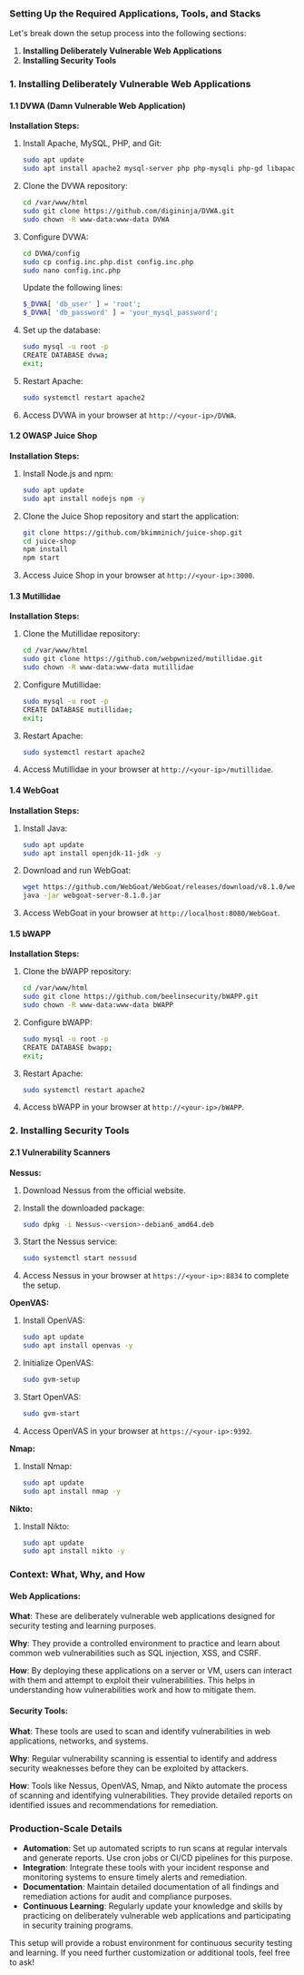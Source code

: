 ### Setting Up the Required Applications, Tools, and Stacks

Let's break down the setup process into the following sections: 

1. **Installing Deliberately Vulnerable Web Applications**
2. **Installing Security Tools**

### 1. Installing Deliberately Vulnerable Web Applications

#### 1.1 DVWA (Damn Vulnerable Web Application)

**Installation Steps:**
1. Install Apache, MySQL, PHP, and Git:
   ```sh
   sudo apt update
   sudo apt install apache2 mysql-server php php-mysqli php-gd libapache2-mod-php git -y
   ```

2. Clone the DVWA repository:
   ```sh
   cd /var/www/html
   sudo git clone https://github.com/digininja/DVWA.git
   sudo chown -R www-data:www-data DVWA
   ```

3. Configure DVWA:
   ```sh
   cd DVWA/config
   sudo cp config.inc.php.dist config.inc.php
   sudo nano config.inc.php
   ```

   Update the following lines:
   ```php
   $_DVWA[ 'db_user' ] = 'root';
   $_DVWA[ 'db_password' ] = 'your_mysql_password';
   ```

4. Set up the database:
   ```sh
   sudo mysql -u root -p
   CREATE DATABASE dvwa;
   exit;
   ```

5. Restart Apache:
   ```sh
   sudo systemctl restart apache2
   ```

6. Access DVWA in your browser at `http://<your-ip>/DVWA`.

#### 1.2 OWASP Juice Shop

**Installation Steps:**
1. Install Node.js and npm:
   ```sh
   sudo apt update
   sudo apt install nodejs npm -y
   ```

2. Clone the Juice Shop repository and start the application:
   ```sh
   git clone https://github.com/bkimminich/juice-shop.git
   cd juice-shop
   npm install
   npm start
   ```

3. Access Juice Shop in your browser at `http://<your-ip>:3000`.

#### 1.3 Mutillidae

**Installation Steps:**
1. Clone the Mutillidae repository:
   ```sh
   cd /var/www/html
   sudo git clone https://github.com/webpwnized/mutillidae.git
   sudo chown -R www-data:www-data mutillidae
   ```

2. Configure Mutillidae:
   ```sh
   sudo mysql -u root -p
   CREATE DATABASE mutillidae;
   exit;
   ```

3. Restart Apache:
   ```sh
   sudo systemctl restart apache2
   ```

4. Access Mutillidae in your browser at `http://<your-ip>/mutillidae`.

#### 1.4 WebGoat

**Installation Steps:**
1. Install Java:
   ```sh
   sudo apt update
   sudo apt install openjdk-11-jdk -y
   ```

2. Download and run WebGoat:
   ```sh
   wget https://github.com/WebGoat/WebGoat/releases/download/v8.1.0/webgoat-server-8.1.0.jar
   java -jar webgoat-server-8.1.0.jar
   ```

3. Access WebGoat in your browser at `http://localhost:8080/WebGoat`.

#### 1.5 bWAPP

**Installation Steps:**
1. Clone the bWAPP repository:
   ```sh
   cd /var/www/html
   sudo git clone https://github.com/beelinsecurity/bWAPP.git
   sudo chown -R www-data:www-data bWAPP
   ```

2. Configure bWAPP:
   ```sh
   sudo mysql -u root -p
   CREATE DATABASE bwapp;
   exit;
   ```

3. Restart Apache:
   ```sh
   sudo systemctl restart apache2
   ```

4. Access bWAPP in your browser at `http://<your-ip>/bWAPP`.

### 2. Installing Security Tools

#### 2.1 Vulnerability Scanners

**Nessus:**

1. Download Nessus from the official website.
2. Install the downloaded package:
   ```sh
   sudo dpkg -i Nessus-<version>-debian6_amd64.deb
   ```

3. Start the Nessus service:
   ```sh
   sudo systemctl start nessusd
   ```

4. Access Nessus in your browser at `https://<your-ip>:8834` to complete the setup.

**OpenVAS:**

1. Install OpenVAS:
   ```sh
   sudo apt update
   sudo apt install openvas -y
   ```

2. Initialize OpenVAS:
   ```sh
   sudo gvm-setup
   ```

3. Start OpenVAS:
   ```sh
   sudo gvm-start
   ```

4. Access OpenVAS in your browser at `https://<your-ip>:9392`.

**Nmap:**

1. Install Nmap:
   ```sh
   sudo apt update
   sudo apt install nmap -y
   ```

**Nikto:**

1. Install Nikto:
   ```sh
   sudo apt update
   sudo apt install nikto -y
   ```

### Context: What, Why, and How

#### Web Applications:

**What**: These are deliberately vulnerable web applications designed for security testing and learning purposes.

**Why**: They provide a controlled environment to practice and learn about common web vulnerabilities such as SQL injection, XSS, and CSRF.

**How**: By deploying these applications on a server or VM, users can interact with them and attempt to exploit their vulnerabilities. This helps in understanding how vulnerabilities work and how to mitigate them.

#### Security Tools:

**What**: These tools are used to scan and identify vulnerabilities in web applications, networks, and systems.

**Why**: Regular vulnerability scanning is essential to identify and address security weaknesses before they can be exploited by attackers.

**How**: Tools like Nessus, OpenVAS, Nmap, and Nikto automate the process of scanning and identifying vulnerabilities. They provide detailed reports on identified issues and recommendations for remediation.

### Production-Scale Details

- **Automation**: Set up automated scripts to run scans at regular intervals and generate reports. Use cron jobs or CI/CD pipelines for this purpose.
- **Integration**: Integrate these tools with your incident response and monitoring systems to ensure timely alerts and remediation.
- **Documentation**: Maintain detailed documentation of all findings and remediation actions for audit and compliance purposes.
- **Continuous Learning**: Regularly update your knowledge and skills by practicing on deliberately vulnerable web applications and participating in security training programs.

This setup will provide a robust environment for continuous security testing and learning. If you need further customization or additional tools, feel free to ask!